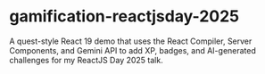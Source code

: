 # gamification-reactjsday-2025
A quest-style React 19 demo that uses the React Compiler, Server Components, and Gemini API to add XP, badges, and AI-generated challenges for my ReactJS Day 2025 talk.
